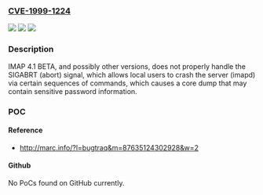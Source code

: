 ### [CVE-1999-1224](https://cve.mitre.org/cgi-bin/cvename.cgi?name=CVE-1999-1224)
![](https://img.shields.io/static/v1?label=Product&message=n%2Fa&color=blue)
![](https://img.shields.io/static/v1?label=Version&message=n%2Fa&color=blue)
![](https://img.shields.io/static/v1?label=Vulnerability&message=n%2Fa&color=brighgreen)

### Description

IMAP 4.1 BETA, and possibly other versions, does not properly handle the SIGABRT (abort) signal, which allows local users to crash the server (imapd) via certain sequences of commands, which causes a core dump that may contain sensitive password information.

### POC

#### Reference
- http://marc.info/?l=bugtraq&m=87635124302928&w=2

#### Github
No PoCs found on GitHub currently.

